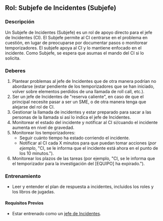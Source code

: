 
## Rol: Subjefe de Incidentes (Subjefe)

### Descripción

Un Subjefe de Incidentes (Subjefe) es un rol de apoyo directo para el jefe de Incidentes (CI). El Subjefe permite al CI centrarse en el problema en cuestión, en lugar de preocuparse por documentar pasos o monitorear temporizadores. El subjefe apoya al CI y lo mantiene enfocado en el incidente. Como Subjefe, se espera que asumas el mando del CI si lo solicita.

### Deberes

1. Plantear problemas al jefe de Incidentes que de otra manera podrían no abordarse (estar pendiente de los temporizadores que se han iniciado, volver sobre elementos perdidos de una llamada de roll call, etc.).
2. Ser un jefe de Incidentes de "reserva caliente", en caso de que el principal necesite pasar a ser un SME, o de otra manera tenga que alejarse del rol de CI.
3. Gestionar la llamada de incidentes y estar preparado para sacar a las personas de la llamada si así lo indica el jefe de Incidentes.
4. Monitorear el estado del incidente y notificar al CI si/cuando el incidente aumenta en nivel de gravedad.
5. Monitorear los temporizadores:
    * Seguir cuánto tiempo ha estado corriendo el incidente.
    * Notificar al CI cada X minutos para que puedan tomar acciones (_por ejemplo_, "CI, se le informa que el incidente está ahora en el punto de los 10 minutos.").
6. Monitorear los plazos de las tareas (por ejemplo, "CI, se le informa que el temporizador para la investigación del [EQUIPO] ha expirado.").

### Entrenamiento

* Leer y entender el plan de respuesta a incidentes, incluidos los roles y los libros de jugadas.

#### Requisitos Previos

* Estar entrenado como un [jefe de Incidentes](#rol-jefe-de-incidentes-ci).
